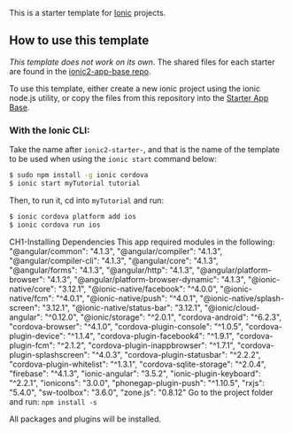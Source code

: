 This is a starter template for [Ionic](http://ionicframework.com/docs/) projects.

## How to use this template

*This template does not work on its own*. The shared files for each starter are found in the [ionic2-app-base repo](https://github.com/ionic-team/ionic2-app-base).

To use this template, either create a new ionic project using the ionic node.js utility, or copy the files from this repository into the [Starter App Base](https://github.com/ionic-team/ionic2-app-base).

### With the Ionic CLI:

Take the name after `ionic2-starter-`, and that is the name of the template to be used when using the `ionic start` command below:

```bash
$ sudo npm install -g ionic cordova
$ ionic start myTutorial tutorial
```

Then, to run it, cd into `myTutorial` and run:

```bash
$ ionic cordova platform add ios
$ ionic cordova run ios
```
CH1-Installing Dependencies
This app required modules in the following:
    "@angular/common": "4.1.3",
        "@angular/compiler": "4.1.3",
        "@angular/compiler-cli": "4.1.3",
        "@angular/core": "4.1.3",
        "@angular/forms": "4.1.3",
        "@angular/http": "4.1.3",
        "@angular/platform-browser": "4.1.3",
        "@angular/platform-browser-dynamic": "4.1.3",
        "@ionic-native/core": "3.12.1",
        "@ionic-native/facebook": "^4.0.0",
        "@ionic-native/fcm": "^4.0.1",
        "@ionic-native/push": "^4.0.1",
        "@ionic-native/splash-screen": "3.12.1",
        "@ionic-native/status-bar": "3.12.1",
        "@ionic/cloud-angular": "^0.12.0",
        "@ionic/storage": "^2.0.1",
        "cordova-android": "^6.2.3",
        "cordova-browser": "^4.1.0",
        "cordova-plugin-console": "^1.0.5",
        "cordova-plugin-device": "^1.1.4",
        "cordova-plugin-facebook4": "^1.9.1",
        "cordova-plugin-fcm": "^2.1.2",
        "cordova-plugin-inappbrowser": "^1.7.1",
        "cordova-plugin-splashscreen": "^4.0.3",
        "cordova-plugin-statusbar": "^2.2.2",
        "cordova-plugin-whitelist": "^1.3.1",
        "cordova-sqlite-storage": "^2.0.4",
        "firebase": "^4.1.3",
        "ionic-angular": "3.5.2",
        "ionic-plugin-keyboard": "^2.2.1",
        "ionicons": "3.0.0",
        "phonegap-plugin-push": "^1.10.5",
        "rxjs": "5.4.0",
        "sw-toolbox": "3.6.0",
        "zone.js": "0.8.12"
Go to the project folder and run:
`npm install -s`

All packages and plugins will be installed.


